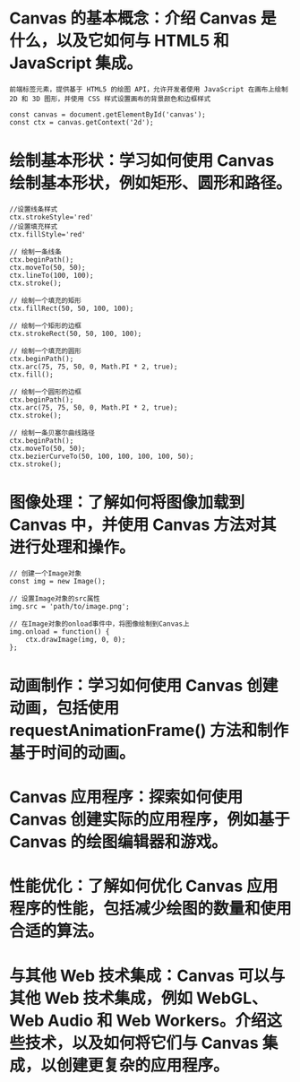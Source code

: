 # Canvas 的基本概念：介绍 Canvas 是什么，以及它如何与 HTML5 和 JavaScript 集成。

    前端标签元素，提供基于 HTML5 的绘图 API，允许开发者使用 JavaScript 在画布上绘制 2D 和 3D 图形，并使用 CSS 样式设置画布的背景颜色和边框样式

    const canvas = document.getElementById('canvas');
    const ctx = canvas.getContext('2d');
# 绘制基本形状：学习如何使用 Canvas 绘制基本形状，例如矩形、圆形和路径。
    //设置线条样式
    ctx.strokeStyle='red'
    //设置填充样式
    ctx.fillStyle='red'

    // 绘制一条线条
    ctx.beginPath();
    ctx.moveTo(50, 50);
    ctx.lineTo(100, 100);
    ctx.stroke();

    // 绘制一个填充的矩形
    ctx.fillRect(50, 50, 100, 100);

    // 绘制一个矩形的边框
    ctx.strokeRect(50, 50, 100, 100);

    // 绘制一个填充的圆形
    ctx.beginPath();
    ctx.arc(75, 75, 50, 0, Math.PI * 2, true);
    ctx.fill();

    // 绘制一个圆形的边框
    ctx.beginPath();
    ctx.arc(75, 75, 50, 0, Math.PI * 2, true);
    ctx.stroke();

    // 绘制一条贝塞尔曲线路径
    ctx.beginPath();
    ctx.moveTo(50, 50);
    ctx.bezierCurveTo(50, 100, 100, 100, 100, 50);
    ctx.stroke();

# 图像处理：了解如何将图像加载到 Canvas 中，并使用 Canvas 方法对其进行处理和操作。

    // 创建一个Image对象
    const img = new Image();

    // 设置Image对象的src属性
    img.src = 'path/to/image.png';

    // 在Image对象的onload事件中，将图像绘制到Canvas上
    img.onload = function() {
        ctx.drawImage(img, 0, 0);
    };

# 动画制作：学习如何使用 Canvas 创建动画，包括使用 requestAnimationFrame() 方法和制作基于时间的动画。


# Canvas 应用程序：探索如何使用 Canvas 创建实际的应用程序，例如基于 Canvas 的绘图编辑器和游戏。



# 性能优化：了解如何优化 Canvas 应用程序的性能，包括减少绘图的数量和使用合适的算法。




# 与其他 Web 技术集成：Canvas 可以与其他 Web 技术集成，例如 WebGL、Web Audio 和 Web Workers。介绍这些技术，以及如何将它们与 Canvas 集成，以创建更复杂的应用程序。
